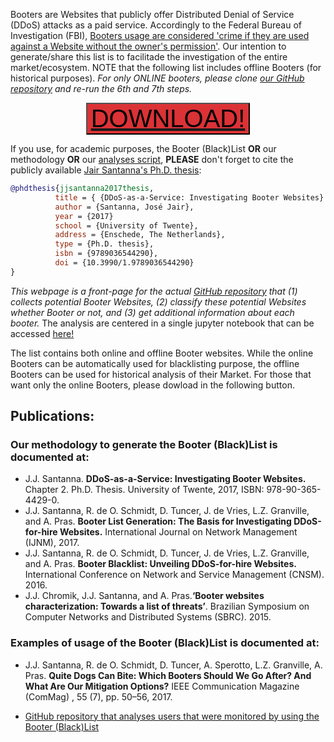 Booters are Websites that publicly offer Distributed Denial of Service (DDoS) attacks as a paid service. Accordingly to the Federal Bureau of Investigation (FBI), [Booters usage are considered 'crime if they are used against a Website without the owner's permission'](https://www.ic3.gov/media/2017/171017-2.aspx). Our intention to generate/share this list is to facilitade the investigation of the entire market/ecosystem. NOTE that the following list includes offline Booters (for historical purposes). *For only ONLINE booters, please clone  <a href="https://github.com/jjsantanna/booters_ecosystem_analysis/blob/master/booters_ecosystem_analysis.ipynb" target="_blank">our GitHub repository</a> and re-run the 6th and 7th steps.*

<a href="https://github.com/jjsantanna/booters_ecosystem_analysis/blob/master/booterblacklist.csv" target="_blank"> <input type="button" value="DOWNLOAD!" href="https://google.com" style="display: block; margin: 0 auto;background-color: #db3236;font-size:40px"> </a>

If you use, for academic purposes, the Booter (Black)List **OR** our methodology **OR** our <a href="https://github.com/jjsantanna/booters_ecosystem_analysis/blob/master/booters_ecosystem_analysis.ipynb" target="_blank">analyses script</a>, **PLEASE** don't forget to cite the publicly available [Jair Santanna's Ph.D. thesis](https://research.utwente.nl/files/18494043/jjsantanna_thesis.pdf):

```bibtex
@phdthesis{jjsantanna2017thesis,
          title = { {DDoS-as-a-Service: Investigating Booter Websites} },
          author = {Santanna, José Jair},
          year = {2017}
          school = {University of Twente},
          address = {Enschede, The Netherlands},
          type = {Ph.D. thesis},
          isbn = {9789036544290},
          doi = {10.3990/1.9789036544290}
}
```

*This webpage is a front-page for the actual [GitHub repository](https://github.com/jjsantanna/booters_ecosystem_analysis) that (1) collects potential Booter Websites, (2) classify these potential Websites whether Booter or not, and (3) get additional information about each booter.* The analysis are centered in a single jupyter notebook that can be accessed <a href="https://github.com/jjsantanna/booters_ecosystem_analysis/blob/master/booters_ecosystem_analysis.ipynb" target="_blank">here!</a>

The list contains both online and offline Booter websites. While the online Booters can be automatically used for blacklisting purpose, the offline Booters can be used for historical analysis of their Market. For those that want only the online Booters, please dowload in the following button.

## Publications:
### Our methodology to **generate** the Booter (Black)List is documented at:
- J.J. Santanna. **DDoS-as-a-Service: Investigating Booter Websites.** Chapter 2. Ph.D. Thesis. University of Twente, 2017, ISBN: 978-90-365-4429-0. 
- J.J. Santanna, R. de O. Schmidt, D. Tuncer, J. de Vries, L.Z. Granville, and A. Pras. **Booter List Generation: The Basis for Investigating DDoS-for-hire Websites.** International Journal on Network Management (IJNM), 2017.
- J.J. Santanna, R. de O. Schmidt, D. Tuncer, J. de Vries, L.Z. Granville, and A. Pras. **Booter Blacklist: Unveiling DDoS-for-hire Websites.** International Conference on Network and Service Management (CNSM). 2016. 
- J.J. Chromik, J.J. Santanna, and A. Pras.**‘Booter websites characterization: Towards a list of threats’**. Brazilian Symposium on Computer Networks and Distributed Systems (SBRC). 2015.

### Examples of usage of the Booter (Black)List is documented at:
- J.J. Santanna, R. de O. Schmidt, D. Tuncer, A. Sperotto, L.Z. Granville, A. Pras. **Quite Dogs Can Bite: Which Booters Should We Go After? And What Are Our Mitigation Options?** IEEE Communication Magazine (ComMag) , 55 (7), pp. 50–56, 2017.
- <p><a href="https://github.com/jjsantanna/booterblacklist_use_cases" target="_blank">GitHub repository that analyses users that were monitored by using the Booter (Black)List</a></p>
